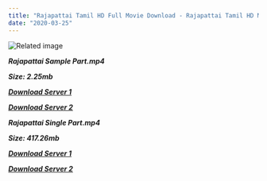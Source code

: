 ```yaml
---
title: "Rajapattai Tamil HD Full Movie Download - Rajapattai Tamil HD Movie Download"
date: "2020-03-25"
---
```


![Related image](https://static.moviecrow.com/marquee/rajapattai-audio-from-today/1837_thumb_665.jpg)

**_Rajapattai Sample Part.mp4_**

**_Size: 2.25mb_**

**_[Download Server 1](http://b6.wetransfer.vip/files/{8713b6b5f6e59cdcf244c33a3a7a492372c7347c9d869ddefa7d70dd3612d3d9}20Actor{8713b6b5f6e59cdcf244c33a3a7a492372c7347c9d869ddefa7d70dd3612d3d9}20Hits{8713b6b5f6e59cdcf244c33a3a7a492372c7347c9d869ddefa7d70dd3612d3d9}20Collection/Vikram{8713b6b5f6e59cdcf244c33a3a7a492372c7347c9d869ddefa7d70dd3612d3d9}20Movies{8713b6b5f6e59cdcf244c33a3a7a492372c7347c9d869ddefa7d70dd3612d3d9}20Collection/Rajapattai{8713b6b5f6e59cdcf244c33a3a7a492372c7347c9d869ddefa7d70dd3612d3d9}20(2011)/Rajapattai{8713b6b5f6e59cdcf244c33a3a7a492372c7347c9d869ddefa7d70dd3612d3d9}20Mp4{8713b6b5f6e59cdcf244c33a3a7a492372c7347c9d869ddefa7d70dd3612d3d9}20HD/Rajapattai{8713b6b5f6e59cdcf244c33a3a7a492372c7347c9d869ddefa7d70dd3612d3d9}20HD{8713b6b5f6e59cdcf244c33a3a7a492372c7347c9d869ddefa7d70dd3612d3d9}20Sample.mp4)_**

**_[Download Server 2](http://b6.wetransfer.vip/files/{8713b6b5f6e59cdcf244c33a3a7a492372c7347c9d869ddefa7d70dd3612d3d9}20Actor{8713b6b5f6e59cdcf244c33a3a7a492372c7347c9d869ddefa7d70dd3612d3d9}20Hits{8713b6b5f6e59cdcf244c33a3a7a492372c7347c9d869ddefa7d70dd3612d3d9}20Collection/Vikram{8713b6b5f6e59cdcf244c33a3a7a492372c7347c9d869ddefa7d70dd3612d3d9}20Movies{8713b6b5f6e59cdcf244c33a3a7a492372c7347c9d869ddefa7d70dd3612d3d9}20Collection/Rajapattai{8713b6b5f6e59cdcf244c33a3a7a492372c7347c9d869ddefa7d70dd3612d3d9}20(2011)/Rajapattai{8713b6b5f6e59cdcf244c33a3a7a492372c7347c9d869ddefa7d70dd3612d3d9}20Mp4{8713b6b5f6e59cdcf244c33a3a7a492372c7347c9d869ddefa7d70dd3612d3d9}20HD/Rajapattai{8713b6b5f6e59cdcf244c33a3a7a492372c7347c9d869ddefa7d70dd3612d3d9}20HD{8713b6b5f6e59cdcf244c33a3a7a492372c7347c9d869ddefa7d70dd3612d3d9}20Sample.mp4)_**

**_Rajapattai Single Part.mp4_**

**_Size: 417.26mb_**

**_[Download Server 1](http://b6.wetransfer.vip/files/{8713b6b5f6e59cdcf244c33a3a7a492372c7347c9d869ddefa7d70dd3612d3d9}20Actor{8713b6b5f6e59cdcf244c33a3a7a492372c7347c9d869ddefa7d70dd3612d3d9}20Hits{8713b6b5f6e59cdcf244c33a3a7a492372c7347c9d869ddefa7d70dd3612d3d9}20Collection/Vikram{8713b6b5f6e59cdcf244c33a3a7a492372c7347c9d869ddefa7d70dd3612d3d9}20Movies{8713b6b5f6e59cdcf244c33a3a7a492372c7347c9d869ddefa7d70dd3612d3d9}20Collection/Rajapattai{8713b6b5f6e59cdcf244c33a3a7a492372c7347c9d869ddefa7d70dd3612d3d9}20(2011)/Rajapattai{8713b6b5f6e59cdcf244c33a3a7a492372c7347c9d869ddefa7d70dd3612d3d9}20Mp4{8713b6b5f6e59cdcf244c33a3a7a492372c7347c9d869ddefa7d70dd3612d3d9}20HD/Rajapattai{8713b6b5f6e59cdcf244c33a3a7a492372c7347c9d869ddefa7d70dd3612d3d9}20HD.mp4)_**

**_[Download Server 2](http://b6.wetransfer.vip/files/{8713b6b5f6e59cdcf244c33a3a7a492372c7347c9d869ddefa7d70dd3612d3d9}20Actor{8713b6b5f6e59cdcf244c33a3a7a492372c7347c9d869ddefa7d70dd3612d3d9}20Hits{8713b6b5f6e59cdcf244c33a3a7a492372c7347c9d869ddefa7d70dd3612d3d9}20Collection/Vikram{8713b6b5f6e59cdcf244c33a3a7a492372c7347c9d869ddefa7d70dd3612d3d9}20Movies{8713b6b5f6e59cdcf244c33a3a7a492372c7347c9d869ddefa7d70dd3612d3d9}20Collection/Rajapattai{8713b6b5f6e59cdcf244c33a3a7a492372c7347c9d869ddefa7d70dd3612d3d9}20(2011)/Rajapattai{8713b6b5f6e59cdcf244c33a3a7a492372c7347c9d869ddefa7d70dd3612d3d9}20Mp4{8713b6b5f6e59cdcf244c33a3a7a492372c7347c9d869ddefa7d70dd3612d3d9}20HD/Rajapattai{8713b6b5f6e59cdcf244c33a3a7a492372c7347c9d869ddefa7d70dd3612d3d9}20HD.mp4)_**
